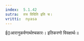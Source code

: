 ```yaml
---
index:  5.1.42
sutra:  तत्र विदिति इति च।
vritti:  nyasa
---
```


ई()आरानुकर्वणार्थश्चकारः। इतिकरणो विवक्षार्थः॥
